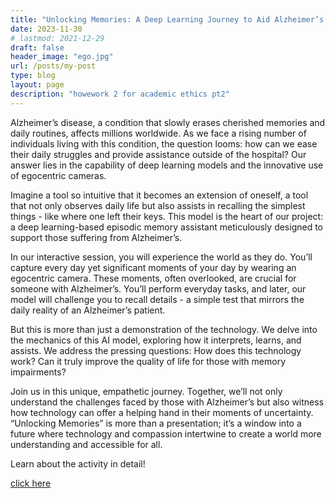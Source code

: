 ```yaml
---
title: "Unlocking Memories: A Deep Learning Journey to Aid Alzheimer’s Patients"
date: 2023-11-30
# lastmod: 2021-12-29
draft: false
header_image: "ego.jpg"
url: /posts/my-post
type: blog
layout: page
description: "howework 2 for academic ethics pt2"
---
```


Alzheimer’s disease, a condition that slowly erases cherished memories and daily routines, affects millions worldwide. As we face a rising number of individuals living with this condition, the question looms: how can we ease their daily struggles and provide assistance outside of the hospital? Our answer lies in the capability of deep learning models and the innovative use of egocentric cameras.

Imagine a tool so intuitive that it becomes an extension of oneself, a tool that not only observes daily life but also assists in recalling the simplest things - like where one left their keys. This model is the heart of our project: a deep learning-based episodic memory assistant meticulously designed to support those suffering from Alzheimer’s.

In our interactive session, you will experience the world as they do. You’ll capture every day yet significant moments of your day by wearing an egocentric camera. These moments, often overlooked, are crucial for someone with Alzheimer’s. You’ll perform everyday tasks, and later, our model will challenge you to recall details - a simple test that mirrors the daily reality of an Alzheimer’s patient.

But this is more than just a demonstration of the technology. We delve into the mechanics of this AI model, exploring how it interprets, learns, and assists. We address the pressing questions: How does this technology work? Can it truly improve the quality of life for those with memory impairments?

Join us in this unique, empathetic journey. Together, we’ll not only understand the challenges faced by those with Alzheimer’s but also witness how technology can offer a helping hand in their moments of uncertainty. “Unlocking Memories” is more than a presentation; it’s a window into a future where technology and compassion intertwine to create a world more understanding and accessible for all.

Learn about the activity in detail!

[click here](https://zhangmuduo.github.io/FrankissWeb/posts/my-post/full-post)
